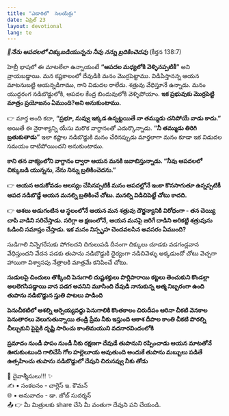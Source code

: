 ```yaml
---
title: "ఎడారిలో  సెలయేర్లు"
date: ఏప్రిల్ 23
layout: devotional
lang: te
---
```


***📖నేను ఆపదలలో చిక్కుబడియున్నను నీవు నన్ను బ్రదికించెదవు***
(కీర్తన 138:7)

హెబ్రీ భాషలో ఈ మాటలేలా ఉన్నాయంటే **“ఆపదల మధ్యలోకి వెళ్ళినప్పటికీ”** అని వ్రాయబడ్డాయి. మన కష్టకాలంలో దేవుడికి మనం మొర్రపెట్టాము. విడిపిస్తానన్న ఆయన మాటనుబట్టి ఆయన్నడిగాము, గాని విడుదల రాలేదు. శత్రువు వేధిస్తూనే ఉన్నాడు. మనం యుద్ధరంగ నడిబొడ్డులోకి, ఆపదల కేంద్ర బిందువులోకి వెళ్ళిపోయాం. **ఇక ప్రభువుకు మొర్రపెట్టి మాత్రం ప్రయోజనం ఏముంది?అని అనుకుంటాము.** 

👉 మార్త అంది కదా, **“ప్రభూ, నువ్వు ఇక్కడ ఉన్నట్టయితే నా తమ్ముడు చనిపోయే వాడు కాదు.”** అయితే ఈ నైరాశ్యాన్ని యేసు మరొక వాగ్దానంతో ఎదుర్కొన్నాడు. **“నీ తమ్ముడు తిరిగి బ్రతుకుతాడు”** ఇలా కష్టాల నడిబొడ్డుకి మనం చేరినప్పుడు మార్తలాగా మనం కూడా ఇక విడుదల సమయం దాటిపోయిందని అనుకుంటాము. 

**కాని తన వాక్యంలోని వాగ్దానం ద్వారా ఆయన మనకి జవాబిస్తున్నాడు. “నీవు ఆపదలలో చిక్కుబడి యున్నను, నేను నిన్ను బ్రతికించెదను.”**

👉 **ఆయన ఆదుకోవడం ఆలస్యం చేసినప్పటికీ మనం ఆపదల్లోనే ఇంకా కొనసాగుతూ ఉన్నప్పటికీ ఆపద నడిబొడ్డే ఆయన మనల్ని బ్రతికించే చోటు. మనల్ని విడిచిపెట్టే చోటు కాదది.**

👉 **ఆశలు అడుగంటిన ఆ స్థలంలోనే ఆయన మన శత్రువు దౌర్జన్యానికి విరోధంగా - తన చెయ్యి చాపి వాడిని సరిచేస్తాడు. సరిగ్గా ఆ క్షణంలోనే, ఆయన మనపై జరిగే దాడిని అరికట్టి శత్రువును ఓడించి సమాప్తం చేస్తాడు. ఇక మనం నిస్పృహ చెందవలసిన అవసరం ఏముంది?**

సుడిగాలి నిన్నెగరేసుకు పోగలదని దిగులుపడి దీనంగా దిక్కులు చూడకు వడగండ్లవాన వేధిస్తుందని వేదన పడకు తుపాను నడిబొడ్డుకి ధైర్యంగా నడిచివెళ్ళు అక్కడుందో చోటు వెచ్చగా హాయిగా విశ్వాసపు నేత్రాలకి మాత్రమే కనిపించే చోటు.

**సుడులపై చిందులు తొక్కింది పెనుగాలి దుష్టశక్తులు పొర్లిపారాయి కట్టలు తెంచుకుని కొండల్లా అలలెగసిపడ్డాయి వాన పడగ అవనిని మూసింది దేవుడి నానుకున్న ఆత్మ నిబ్బరంగా ఉంది తుపాను నడిబొడ్డున స్తుతి పాటలు పాడింది** 

**పెనుచీకటిలో ఆశల్ని ఆర్పెయ్యవద్దు పెనుగాలికి కొంతకాలం చిరుదీపం ఆరినా చీకటి వెనకాల పెనుతారలు వెలుగుతున్నాయి తండ్రి ప్రేమ నీకు ఇస్తుంది ఆకాశ దీపాల కాంతి చీకటి పొరల్ని చీల్చుకుని పైపైకి దృష్టి సారించు కాంతిమయుని వదనారవిందంలోకి**

**ప్రమాదం నుండీ పాపం నుండీ నీకు రక్షణగా దేవుడే తుపానుని రప్పించాడు ఆయన మాటతోనే ఊరుకుంటుంది గాలిచేసే గోల హల్లెలూయ అవుతుంది అందుకే తుపాను మబ్బులు పడితే ఉత్సహించు తుపాను నడిబొడ్డులో దేవుని చిరునవ్వు నీకు తోడు**

<div class="blessing">🙏 <span class="bless-text">దైవాశ్శీసులు!!!</span> ✨</div>

<div class="credit">✍️ <span class="credit-text">▪ సంకలనం - చార్లెస్ ఇ. కౌమన్</span></div>
<div class="credit">🌐 <span class="credit-text">▪ అనువాదం - డా. జోబ్ సుదర్శన్</span></div>


<div class="share">📤 👉 <span class="share-text">మీ మిత్రులకు share చేసి మీ వంతుగా దేవుని పని చేయండి.</span></div>
